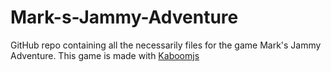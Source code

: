 # Mark-s-Jammy-Adventure
GitHub repo containing all the necessarily files for the game Mark's Jammy Adventure. This game is made with [Kaboomjs](https://kaboomjs.com/)
